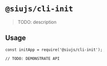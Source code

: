 # `@siujs/cli-init`

> TODO: description

## Usage

```
const initApp = require('@siujs/cli-init');

// TODO: DEMONSTRATE API
```
